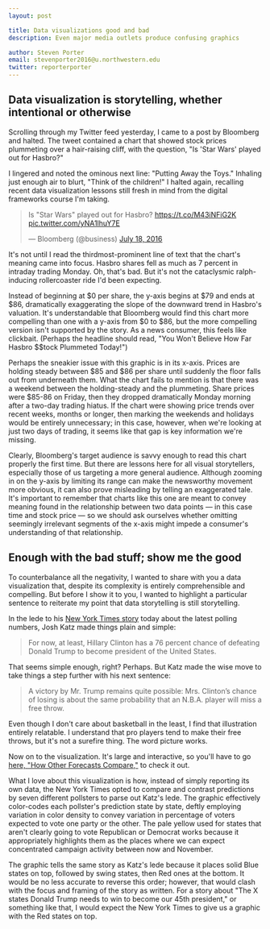 ```yaml
---
layout: post

title: Data visualizations good and bad
description: Even major media outlets produce confusing graphics

author: Steven Porter
email: stevenporter2016@u.northwestern.edu
twitter: reporterporter
---
```


## Data visualization is storytelling, whether intentional or otherwise

Scrolling through my Twitter feed yesterday, I came to a post by Bloomberg and halted. The tweet contained a chart that showed stock prices plummeting over a hair-raising cliff, with the question, "Is 'Star Wars' played out for Hasbro?"

I lingered and noted the ominous next line: "Putting Away the Toys." Inhaling just enough air to blurt, "Think of the children!" I halted again, recalling recent data visualization lessons still fresh in mind from the digital frameworks course I'm taking.

<blockquote class="twitter-tweet" data-lang="en"><p lang="en" dir="ltr">Is &quot;Star Wars&quot; played out for Hasbro? <a href="https://t.co/M43iNFiG2K">https://t.co/M43iNFiG2K</a> <a href="https://t.co/yNA1lhuY7E">pic.twitter.com/yNA1lhuY7E</a></p>&mdash; Bloomberg (@business) <a href="https://twitter.com/business/status/755125027184504837">July 18, 2016</a></blockquote>
<script async src="//platform.twitter.com/widgets.js" charset="utf-8"></script>

It's not until I read the thirdmost-prominent line of text that the chart's meaning came into focus. Hasbro shares fell as much as 7 percent in intraday trading Monday. Oh, that's bad. But it's not the cataclysmic ralph-inducing rollercoaster ride I'd been expecting.

Instead of beginning at $0 per share, the y-axis begins at $79 and ends at $86, dramatically exaggerating the slope of the downward trend in Hasbro's valuation. It's understandable that Bloomberg would find this chart more compelling than one with a y-axis from $0 to $86, but the more compelling version isn't supported by the story. As a news consumer, this feels like clickbait. (Perhaps the headline should read, "You Won't Believe How Far Hasbro $$tock Plummeted Today!")

Perhaps the sneakier issue with this graphic is in its x-axis. Prices are holding steady between $85 and $86 per share until suddenly the floor falls out from underneath them. What the chart fails to mention is that there was a weekend between the holding-steady and the plummeting. Share prices were $85-86 on Friday, then they dropped dramatically Monday morning after a two-day trading hiatus. If the chart were showing price trends over recent weeks, months or longer, then marking the weekends and holidays would be entirely unnecessary; in this case, however, when we're looking at just two days of trading, it seems like that gap is key information we're missing.

Clearly, Bloomberg's target audience is savvy enough to read this chart properly the first time. But there are lessons here for all visual storytellers, especially those of us targeting a more general audience. Although zooming in on the y-axis by limiting its range can make the newsworthy movement more obvious, it can also prove misleading by telling an exaggerated tale. It's important to remember that charts like this one are meant to convey meaning found in the relationship between two data points — in this case time and stock price — so we should ask ourselves whether omitting seemingly irrelevant segments of the x-axis might impede a consumer's understanding of that relationship.

## Enough with the bad stuff; show me the good

To counterbalance all the negativity, I wanted to share with you a data visualization that, despite its complexity is entirely comprehensible and compelling. But before I show it to you, I wanted to highlight a particular sentence to reiterate my point that data storytelling is still storytelling.

In the lede to his <a href="http://www.nytimes.com/2016/07/20/upshot/hillary-clinton-has-a-76-percent-chance-to-win-the-presidency.html?action=click&contentCollection=upshot&region=rank&module=package&version=highlights&contentPlacement=2&pgtype=sectionfront">New York Times story</a> today about the latest polling numbers, Josh Katz made things plain and simple:

<blockquote>For now, at least, Hillary Clinton has a 76 percent chance of defeating Donald Trump to become president of the United States.</blockquote>

That seems simple enough, right? Perhaps. But Katz made the wise move to take things a step further with his next sentence:

<blockquote>A victory by Mr. Trump remains quite possible: Mrs. Clinton’s chance of losing is about the same probability that an N.B.A. player will miss a free throw.</blockquote>

Even though I don't care about basketball in the least, I find that illustration entirely relatable. I understand that pro players tend to make their free throws, but it's not a surefire thing. The word picture works.

Now on to the visualization. It's large and interactive, so you'll have to go <a href="http://www.nytimes.com/interactive/2016/upshot/presidential-polls-forecast.html?action=click&contentCollection=upshot&region=rank&module=package&version=highlights&contentPlacement=3&pgtype=sectionfront">here, "How Other Forecasts Compare,"</a> to check it out.

What I love about this visualization is how, instead of simply reporting its own data, the New York Times opted to compare and contrast predictions by seven different pollsters to parse out Katz's lede. The graphic effectively color-codes each pollster's prediction state by state, deftly employing variation in color density to convey variation in percentage of voters expected to vote one party or the other. The pale yellow used for states that aren't clearly going to vote Republican or Democrat works because it appropriately highlights them as the places where we can expect concentrated campaign activity between now and November.

The graphic tells the same story as Katz's lede because it places solid Blue states on top, followed by swing states, then Red ones at the bottom. It would be no less accurate to reverse this order; however, that would clash with the focus and framing of the story as written. For a story about "The X states Donald Trump needs to win to become our 45th president," or something like that, I would expect the New York Times to give us a graphic with the Red states on top.

